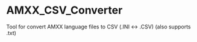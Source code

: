 # AMXX_CSV_Converter
Tool for convert AMXX language files to CSV (.INI &lt;-> .CSV) (also supports .txt)
